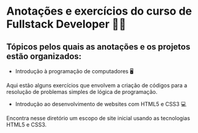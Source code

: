 # Anotações e exercícios do curso de Fullstack Developer 👨‍💻



## Tópicos pelos quais as anotações e os projetos estão organizados:



- Introdução à programação de computadores 🖥

Aqui estão alguns exercícios que envolvem a criação de códigos para a resolução de problemas simples de lógica de programação.



- Introdução ao desenvolvimento de websites com HTML5 e CSS3 💻

Encontra nesse diretório um escopo de site inicial usando as tecnologias HTML5 e CSS3.



